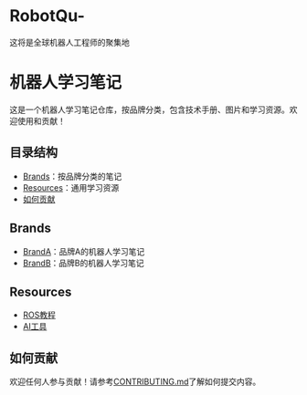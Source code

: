 # RobotQu-
这将是全球机器人工程师的聚集地
# 机器人学习笔记

这是一个机器人学习笔记仓库，按品牌分类，包含技术手册、图片和学习资源。欢迎使用和贡献！

## 目录结构
- [Brands](#brands)：按品牌分类的笔记
- [Resources](#resources)：通用学习资源
- [如何贡献](#contributing)

## Brands
- [BrandA](Brands/BrandA)：品牌A的机器人学习笔记
- [BrandB](Brands/BrandB)：品牌B的机器人学习笔记

## Resources
- [ROS教程](Resources/ROS-Tutorials)
- [AI工具](Resources/AI-Tools)

## 如何贡献
欢迎任何人参与贡献！请参考[CONTRIBUTING.md](CONTRIBUTING.md)了解如何提交内容。

